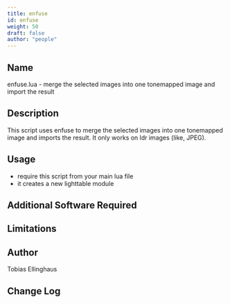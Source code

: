 ```yaml
---
title: enfuse
id: enfuse
weight: 50
draft: false
author: "people"
---
```


## Name

enfuse.lua - merge the selected images into one tonemapped image and import the result

## Description

This script uses enfuse to merge the selected images into one tonemapped image and imports the result.
It only works on ldr images (like, JPEG).

## Usage

* require this script from your main lua file
* it creates a new lighttable module

## Additional Software Required


## Limitations


## Author

Tobias Ellinghaus

## Change Log
